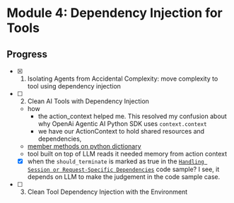 # Module 4: Dependency Injection for Tools

## Progress

- [x] 01. Isolating Agents from Accidental Complexity: move complexity to tool using dependency injection
- [ ] 02. Clean AI Tools with Dependency Injection  
  - how 
    - the action_context helped me. This resolved my confusion about why OpenAi Agentic AI Python SDK uses `context.context`
    - we have our ActionContext to hold shared resources and dependencies,
  - [member methods on python dictionary](https://www.geeksforgeeks.org/python/python-dictionary-methods/)
  - tool built on top of LLM reads it needed memory from action context
  - [x] when the `should_terminate` is marked as true in the [`Handling Session or Request-Specific Dependencies`](./03.clean-tool-dependency-injection-with-the-environment.md#handling-session-or-request-specific-dependencies) code sample? I see, it depends on LLM to make the judgement in the code sample case.
- [ ] 03. Clean Tool Dependency Injection with the Environment
  